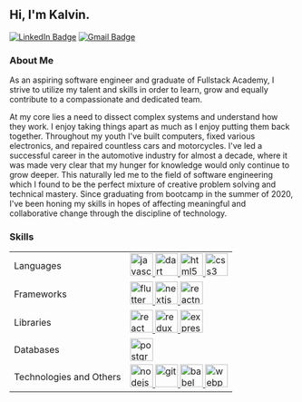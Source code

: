 ## Hi, I'm Kalvin.

[![LinkedIn Badge](https://img.shields.io/badge/-kalvin.zhao-0077B5?style=for-the-badge&logo=linkedin&logoColor=white&link=https://www.linkedin.com/in/kalvin-zhao/)](https://www.linkedin.com/in/kalvin-zhao/)
[![Gmail Badge](https://img.shields.io/badge/-kalvinz61@gmail.com-D14836?style=for-the-badge&logo=gmail&logoColor=white&Link=mailto:kalvinz61@gmail.com)](mailto:kalvinz61@gmail.com)

### About Me

As an aspiring software engineer and graduate of Fullstack Academy, I strive to utilize my talent and skills in order to learn, grow and equally contribute to a compassionate and dedicated team.

At my core lies a need to dissect complex systems and understand how they work. I enjoy taking things apart as much as I enjoy putting them back together. Throughout my youth I've built computers, fixed various electronics, and repaired countless cars and motorcycles. I've led a successful career in the automotive industry for almost a decade, where it was made very clear that my hunger for knowledge would only continue to grow deeper. This naturally led me to the field of software engineering which I found to be the perfect mixture of creative problem solving and technical mastery. Since graduating from bootcamp in the summer of 2020, I've been honing my skills in hopes of affecting meaningful and collaborative change through the discipline of technology.

### Skills

<table>
  <tbody>
    <tr>
      <td>Languages</td>
      <td>
        <a href="https://developer.mozilla.org/en-US/docs/Web/JavaScript" target="_blank" rel="noreferrer">
            <img src="https://img.shields.io/badge/JavaScript-323330?style=for-the-badge&logo=javascript&logoColor=F7DF1E" alt="javascript" width="auto" height="40"/>
        </a>
         <a href="https://dart.dev" target="_blank" rel="noreferrer">
            <img src="https://img.shields.io/badge/Dart-0175C2?style=for-the-badge&logo=dart&logoColor=white" alt="dart"  height="40"/> 
        </a>
        <a href="https://www.w3.org/html/" target="_blank" rel="noreferrer"> 
            <img src="https://img.shields.io/badge/HTML5-E34F26?style=for-the-badge&logo=html5&logoColor=white" alt="html5" width="40" height="40"/>
        </a>
        <a href="https://www.w3schools.com/css/" target="_blank" rel="noreferrer">
            <img src="https://img.shields.io/badge/CSS3-1572B6?style=for-the-badge&logo=css3&logoColor=white" alt="css3" width="40" height="40"/>
        </a>
      </td>
    </tr>
    <tr>
      <td>Frameworks</td>
      <td>
        <a href="https://flutter.dev" target="_blank" rel="noreferrer"> 
            <img src="https://img.shields.io/badge/Flutter-02569B?style=for-the-badge&logo=flutter&logoColor=white" alt="flutter" width="40" height="40"/>
        </a>
        <a href="https://nextjs.org/" target="_blank" rel="noreferrer" background-color="white"> 
            <img src="https://img.shields.io/badge/next.js-000000?style=for-the-badge&logo=nextdotjs&logoColor=white" alt="nextjs" width="40" height="40"/>
        </a>
        <a href="https://reactnative.dev/" target="_blank" rel="noreferrer"> 
            <img src="https://img.shields.io/badge/React_Native-20232A?style=for-the-badge&logo=react&logoColor=61DAFB" alt="reactnative" width="40" height="40"/>
        </a>
      </td>
    </tr>
    <tr>
        <td>Libraries</td>
        <td>
            <a href="https://reactjs.org/" target="_blank" rel="noreferrer">
                <img src="https://img.shields.io/badge/React-20232A?style=for-the-badge&logo=react&logoColor=61DAFB" alt="react" width="40" height="40"/>
            </a>
            <a href="https://redux.js.org" target="_blank" rel="noreferrer">
                <img src="https://img.shields.io/badge/Redux-593D88?style=for-the-badge&logo=redux&logoColor=white" alt="redux" width="40" height="40"/>
            </a>
            <a href="https://expressjs.com" target="_blank" rel="noreferrer">
                <img src="https://img.shields.io/badge/Express.js-000000?style=for-the-badge&logo=express&logoColor=whit" alt="express" width="40" height="40"/>
            </a>
        </td>
    </tr>
    <tr>
      <td>Databases</td>
      <td>
        <a href="https://www.postgresql.org" target="_blank" rel="noreferrer">
            <img src="https://img.shields.io/badge/PostgreSQL-316192?style=for-the-badge&logo=postgresql&logoColor=white" alt="postgresql" width="40" height="40"/>
        </a>
      </td>
    </tr>
    <tr>
      <td>Technologies and Others</td>
      <td>
        <a href="https://nodejs.org" target="_blank" rel="noreferrer">
            <img src="https://img.shields.io/badge/Node.js-339933?style=for-the-badge&logo=nodedotjs&logoColor=white" alt="nodejs" width="40" height="40"/>
        </a>
        <a href="https://git-scm.com/" target="_blank" rel="noreferrer">
            <img src="https://img.shields.io/badge/GIT-E44C30?style=for-the-badge&logo=git&logoColor=white" alt="git" width="40" height="40"/>
        </a>
        <a href="https://babeljs.io/" target="_blank" rel="noreferrer">
            <img src="https://img.shields.io/badge/Babel-F9DC3E?style=for-the-badge&logo=babel&logoColor=white" alt="babel" width="40" height="40"/>
        </a>
        <a href="https://webpack.js.org" target="_blank" rel="noreferrer">
            <img src="https://img.shields.io/badge/Webpack-8DD6F9?style=for-the-badge&logo=Webpack&logoColor=white" alt="webpack" width="40" height="40"/>
        </a>
      </td>
    </tr>
  </tbody>
</table>
